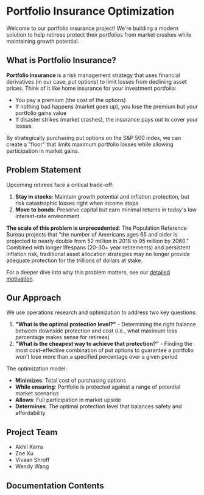 # Portfolio Insurance Optimization

Welcome to our portfolio insurance project! We're building a modern solution to help retirees protect their portfolios from market crashes while maintaining growth potential.

## What is Portfolio Insurance?

**Portfolio insurance** is a risk management strategy that uses financial derivatives (in our case, put options) to limit losses from declining asset prices. Think of it like home insurance for your investment portfolio:

- You pay a premium (the cost of the options)
- If nothing bad happens (market goes up), you lose the premium but your portfolio gains value
- If disaster strikes (market crashes), the insurance pays out to cover your losses

By strategically purchasing put options on the S&P 500 index, we can create a "floor" that limits maximum portfolio losses while allowing participation in market gains.

## Problem Statement

Upcoming retirees face a critical trade-off:

1. **Stay in stocks**: Maintain growth potential and inflation protection, but risk catastrophic losses right when income stops
2. **Move to bonds**: Preserve capital but earn minimal returns in today's low interest-rate environment

**The scale of this problem is unprecedented**: The Population Reference Bureau projects that "the number of Americans ages 65 and older is projected to nearly double from 52 million in 2018 to 95 million by 2060." Combined with longer lifespans (20-30+ year retirements) and persistent inflation risk, traditional asset allocation strategies may no longer provide adequate protection for the trillions of dollars at stake.

For a deeper dive into why this problem matters, see our [detailed motivation](motivation.md).

## Our Approach

We use operations research and optimization to address two key questions:

1. **"What is the optimal protection level?"** - Determining the right balance between downside protection and cost (i.e., what maximum loss percentage makes sense for retirees)
2. **"What is the cheapest way to achieve that protection?"** - Finding the most cost-effective combination of put options to guarantee a portfolio won't lose more than a specified percentage over a given period

The optimization model:

- **Minimizes**: Total cost of purchasing options
- **While ensuring**: Portfolio is protected against a range of potential market scenarios
- **Allows**: Full participation in market upside
- **Determines**: The optimal protection level that balances safety and affordability

## Project Team

- Akhil Karra
- Zoe Xu
- Vivaan Shroff
- Wendy Wang

## Documentation Contents

```{tableofcontents}
```
